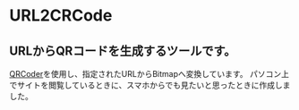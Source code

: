# URL2CRCode

## URLからQRコードを生成するツールです。

[QRCoder](https://github.com/codebude/QRCoder/)を使用し、指定されたURLからBitmapへ変換しています。
パソコン上でサイトを閲覧しているときに、スマホからでも見たいと思ったときに作成しました。

